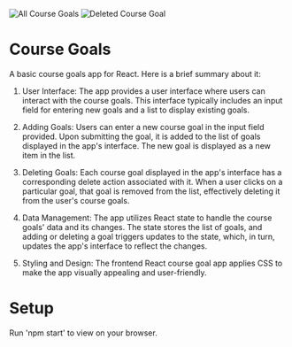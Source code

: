 ![All Course Goals](https://github.com/IanKaire/course-goals/assets/114652346/72077afe-bb43-4d5c-8d7c-5ad75fde4856)
![Deleted Course Goal](https://github.com/IanKaire/course-goals/assets/114652346/9ff9f027-59c6-4cb4-9094-a3e57153b8cf)

# Course Goals
 A basic course goals app for React. Here is a brief summary about it:
   1. User Interface: The app provides a user interface where users can interact with the course goals. This interface typically includes an input field for entering new goals and a list to display existing goals.

   2. Adding Goals: Users can enter a new course goal in the input field provided. Upon submitting the goal, it is added to the list of goals displayed in the app's interface. The new goal is displayed as a new item in the list.

   3. Deleting Goals: Each course goal displayed in the app's interface has a corresponding delete action associated with it. When a user clicks on a particular goal, that goal is removed from the list, effectively deleting it from the user's course goals.

   4. Data Management: The app utilizes React state to handle the course goals' data and its changes. The state stores the list of goals, and adding or deleting a goal triggers updates to the state, which, in turn, updates the app's interface to reflect the changes.

   5. Styling and Design: The frontend React course goal app applies CSS to make the app visually appealing and user-friendly.
      
# Setup
Run 'npm start' to view on your browser.
